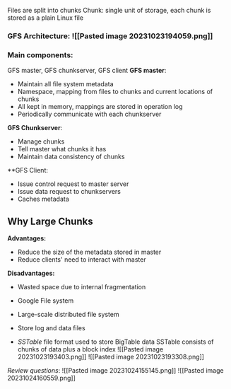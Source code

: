 Files are split into chunks
Chunk: single unit of storage, each chunk is stored as a plain Linux file


### GFS Architecture: ![[Pasted image 20231023194059.png]]
### Main components:
GFS master, GFS chunkserver, GFS client
**GFS master**:
- Maintain all file system metadata
- Namespace, mapping from files to chunks and current locations of chunks
- All kept in memory, mappings are stored in operation log
- Periodically communicate with each chunkserver

**GFS Chunkserver**:
- Manage chunks
- Tell master what chunks it has
- Maintain data consistency of chunks

**GFS Client:
- Issue control request to master server
- Issue data request to chunkservers
- Caches metadata

## Why Large Chunks

**Advantages:** 
- Reduce the size of the metadata stored in master
- Reduce clients' need to interact with master

**Disadvantages:**
- Wasted space due to internal fragmentation



- Google File system
- Large-scale distributed file system
- Store log and data files
- *SSTable* file format used to store BigTable data
SSTable consists of chunks of data plus a block index
![[Pasted image 20231023193403.png]]
![[Pasted image 20231023193308.png]]

*Review questions*:
![[Pasted image 20231024155145.png]]
![[Pasted image 20231024160559.png]]